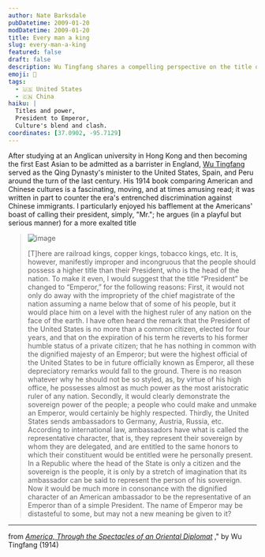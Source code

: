 ```yaml
---
author: Nate Barksdale
pubDatetime: 2009-01-20
modDatetime: 2009-01-20
title: Every man a king
slug: every-man-a-king
featured: false
draft: false
description: Wu Tingfang shares a compelling perspective on the title of the American president, advocating for a change to "Emperor" to elevate the position and reflect its true significance.
emoji: 👑
tags:
  - 🇺🇸 United States
  - 🇨🇳 China
haiku: |
  Titles and power,  
  President to Emperor,  
  Culture's blend and clash.
coordinates: [37.0902, -95.7129]
---
```


After studying at an Anglican university in Hong Kong and then becoming the first East Asian to be admitted as a barrister in England, [Wu Tingfang](http://en.wikipedia.org/wiki/Wu_Tingfang) served as the Qing Dynasty's minister to the United States, Spain, and Peru around the turn of the last century. His 1914 book comparing American and Chinese cultures is a fascinating, moving, and at times amusing read; it was written in part to counter the era's entrenched discrimination against Chinese immigrants. I particularly enjoyed his bafflement at the Americans' boast of calling their president, simply, "Mr."; he argues (in a playful but serious manner) for a more exalted title

> ![image](http://culture-making.com/media/450px-Wu_Tingfang1_210.jpg)
>
> [T]here are railroad kings, copper kings, tobacco kings, etc. It is, however, manifestly improper and incongruous that the people should possess a higher title than their President, who is the head of the nation. To make it even, I would suggest that the title “President” be changed to “Emperor,” for the following reasons: First, it would not only do away with the impropriety of the chief magistrate of the nation assuming a name below that of some of his people, but it would place him on a level with the highest ruler of any nation on the face of the earth. I have often heard the remark that the President of the United States is no more than a common citizen, elected for four years, and that on the expiration of his term he reverts to his former humble status of a private citizen; that he has nothing in common with the dignified majesty of an Emperor; but were the highest official of the United States to be in future officially known as Emperor, all these depreciatory remarks would fall to the ground. There is no reason whatever why he should not be so styled, as, by virtue of his high office, he possesses almost as much power as the most aristocratic ruler of any nation. Secondly, it would clearly demonstrate the sovereign power of the people; a people who could make and unmake an Emperor, would certainly be highly respected. Thirdly, the United States sends ambassadors to Germany, Austria, Russia, etc. According to international law, ambassadors have what is called the representative character, that is, they represent their sovereign by whom they are delegated, and are entitled to the same honors to which their constituent would be entitled were he personally present. In a Republic where the head of the State is only a citizen and the sovereign is the people, it is only by a stretch of imagination that its ambassador can be said to represent the person of his sovereign. Now it would be much more in consonance with the dignified character of an American ambassador to be the representative of an Emperor than of a simple President. The name of Emperor may be distasteful to some, but may not a new meaning be given to it?

---

from _[America, Through the Spectacles of an Oriental Diplomat](http://books.google.com/books?id=VTcTAAAAYAAJ&printsec=frontcover&dq=america+through+the+spectacles&ei=U9N0SfLhHobWlQTa9ZG6Dg#)_ ," by Wu Tingfang (1914)

